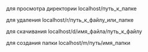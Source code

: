 для просмотра директории localhost/путь_к_папке

 
для удаления             localhost/r/путь_к_файлу_или_папке


для скачивания           localhost/d/имя_файла/путь_к_файлу 


для создания папки       localhost/m/путь/имя_папки


